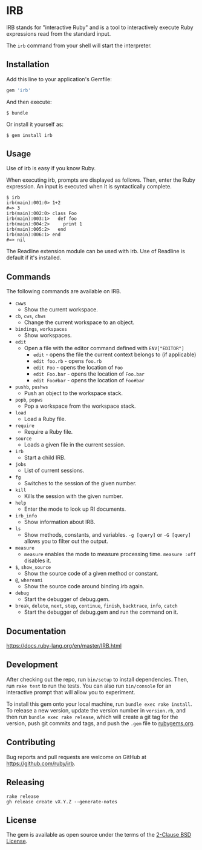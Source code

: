 # IRB

IRB stands for "interactive Ruby" and is a tool to interactively execute Ruby expressions read from the standard input.

The `irb` command from your shell will start the interpreter.

## Installation

Add this line to your application's Gemfile:

```ruby
gem 'irb'
```

And then execute:

    $ bundle

Or install it yourself as:

    $ gem install irb

## Usage

Use of irb is easy if you know Ruby.

When executing irb, prompts are displayed as follows. Then, enter the Ruby expression. An input is executed when it is syntactically complete.

```
$ irb
irb(main):001:0> 1+2
#=> 3
irb(main):002:0> class Foo
irb(main):003:1>   def foo
irb(main):004:2>     print 1
irb(main):005:2>   end
irb(main):006:1> end
#=> nil
```

The Readline extension module can be used with irb. Use of Readline is default if it's installed.

## Commands

The following commands are available on IRB.

* `cwws`
  * Show the current workspace.
* `cb`, `cws`, `chws`
  * Change the current workspace to an object.
* `bindings`, `workspaces`
  * Show workspaces.
* `edit`
  * Open a file with the editor command defined with `ENV["EDITOR"]`
    * `edit` - opens the file the current context belongs to (if applicable)
    * `edit foo.rb` - opens `foo.rb`
    * `edit Foo` - opens the location of `Foo`
    * `edit Foo.bar` - opens the location of `Foo.bar`
    * `edit Foo#bar` - opens the location of `Foo#bar`
* `pushb`, `pushws`
  * Push an object to the workspace stack.
* `popb`, `popws`
  * Pop a workspace from the workspace stack.
* `load`
  * Load a Ruby file.
* `require`
  * Require a Ruby file.
* `source`
  * Loads a given file in the current session.
* `irb`
  * Start a child IRB.
* `jobs`
  * List of current sessions.
* `fg`
  * Switches to the session of the given number.
* `kill`
  * Kills the session with the given number.
* `help`
  * Enter the mode to look up RI documents.
* `irb_info`
  * Show information about IRB.
* `ls`
  * Show methods, constants, and variables.
    `-g [query]` or `-G [query]` allows you to filter out the output.
* `measure`
  * `measure` enables the mode to measure processing time. `measure :off` disables it.
* `$`, `show_source`
  * Show the source code of a given method or constant.
* `@`, `whereami`
  * Show the source code around binding.irb again.
* `debug`
  * Start the debugger of debug.gem.
* `break`, `delete`, `next`, `step`, `continue`, `finish`, `backtrace`, `info`, `catch`
  * Start the debugger of debug.gem and run the command on it.

## Documentation

https://docs.ruby-lang.org/en/master/IRB.html

## Development

After checking out the repo, run `bin/setup` to install dependencies. Then, run `rake test` to run the tests. You can also run `bin/console` for an interactive prompt that will allow you to experiment.

To install this gem onto your local machine, run `bundle exec rake install`. To release a new version, update the version number in `version.rb`, and then run `bundle exec rake release`, which will create a git tag for the version, push git commits and tags, and push the `.gem` file to [rubygems.org](https://rubygems.org).

## Contributing

Bug reports and pull requests are welcome on GitHub at https://github.com/ruby/irb.

## Releasing

```
rake release
gh release create vX.Y.Z --generate-notes
```

## License

The gem is available as open source under the terms of the [2-Clause BSD License](https://opensource.org/licenses/BSD-2-Clause).
